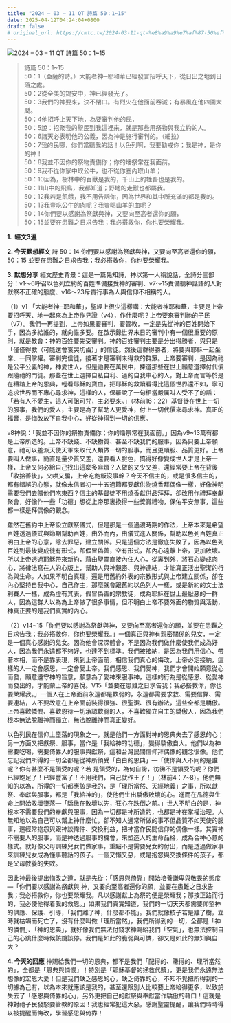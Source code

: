 ```yaml
---
title: "2024 – 03 – 11 QT 詩篇 50：1~15"
date: 2025-04-12T04:24:04+0800
draft: false
# original_url: https://cmtc.tw/2024-03-11-qt-%e8%a9%a9%e7%af%87-50%ef%bc%9a115
---
```


![2024 – 03 – 11 QT 詩篇 50：1\~15](/images/qt.jpg  "2024 – 03 – 11 QT 詩篇 50：1\~15")

> 詩篇 50：1\~15  
> 50：1（亞薩的詩。）大能者神─耶和華已經發言招呼天下，從日出之地到日落之處。  
> 50：2從全美的錫安中，神已經發光了。  
> 50：3我們的神要來，決不閉口。有烈火在他面前吞滅；有暴風在他四圍大颳。  
> 50：4他招呼上天下地，為要審判他的民，  
> 50：5說：招聚我的聖民到我這裡來，就是那些用祭物與我立約的人。  
> 50：6諸天必表明他的公義，因為神是施行審判的。（細拉）  
> 50：7我的民哪，你們當聽我的話！以色列啊，我要勸戒你；我是神，是你的神！  
> 50：8我並不因你的祭物責備你；你的燔祭常在我面前。  
> 50：9我不從你家中取公牛，也不從你圈內取山羊；  
> 50：10因為，樹林中的百獸是我的，千山上的牲畜也是我的。  
> 50：11山中的飛鳥，我都知道；野地的走獸也都屬我。  
> 50：12我若是飢餓，我不用告訴你，因為世界和其中所充滿的都是我的。  
> 50：13我豈吃公牛的肉呢？我豈喝山羊的血呢？  
> 50：14你們要以感謝為祭獻與神，又要向至高者還你的願，  
> 50：15並要在患難之日求告我；我必搭救你，你也要榮耀我。

**1.  經文3遍**

**2. 今天默想經文**
詩 50：14 你們要以感謝為祭獻與神，又要向至高者還你的願，  
50：15 並要在患難之日求告我；我必搭救你，你也要榮耀我。

**3. 默想分享**
經文歷史背景：這是一篇先知詩，神以第一人稱說話，全詩分三部分：v1～6呼召以色列立約的百姓準備接受神的審判、v7～15責備聽神話語的人對獻祭不正確的態度、v16～23斥責行事為人與信仰不相稱的人。

（1）v1 「大能者神─耶和華」，聖經上很少這樣講：大能者神耶和華，主要是上帝要招呼天、地一起來為上帝作見證（v4），作什麼呢？上帝要來審判祂的子民（v7）。我們一再提到，上帝如果要審判，要管教，一定是先從神的百姓開始下手，因為多給誰的，就向誰多要。在啟示錄世界末日的審判中有一個很重要的原則，就是教會：神的百姓要先受審判。神的百姓審判主要是分出得勝者，與只是「僅僅得救（可能還會哀哭切齒）」的信徒。然後這群得勝者，將要與耶穌一起坐席、一同掌權。審判完信徒，接著才是審判未得救的群眾。上帝要審判，是因為祂是公平公義的神，神愛世人，但是祂要在萬民中，揀選那些在世上願意選擇付代價跟隨祂的門徒。那些在世上選擇自私自利、過的自我中心的人，對上帝而言等於是在糟踏上帝的恩典，輕看耶穌的寶血，把耶穌的救贖看得比這個世界還不如，寧可追求世界而不專心尋求神，這樣的人，保羅說了一句相當嚴厲叫人受不了的話：「若有人不愛主，這人可詛可咒，主必要來。」（林前16：22）基督徒在世上一切的服事，我們的愛人，主要是為了幫助人更愛神，付上一切代價來尋求神。真正的福音，是悔改放下自我中心，好從神得到一切的供應。

v8神說：「我並不因你的祭物責備你；你的燔祭常在我面前。」因為v9\~13萬有都是上帝所造的。上帝不缺錢、不缺物質、甚至不缺我們的服事，因為只要上帝願意，祂可以差派天使天軍來取代人類做一切的服事，而且更順服、品質更好。上帝要叫人做事，簡直是量少質又差，還要看人臉色，搞得好像變成世人才是上帝一樣，上帝又何必給自己找出這麼多麻煩？人做的又少又差，還經常要上帝在背後「收拾善後」，又哄又騙，上帝吃飽飯沒事幹？今天不信主的，或是很多信主的，都有錯誤的心態，就像未信者初一十五過節都要獻供物燒香拜偶像一樣，好像神明需要我們去餵他們吃東西？信主的基督徒不用燒香獻供品拜拜，卻改用作禮拜奉獻聚會，好像作一些「功德」想從上帝那裏換得一些獎賞禮物，保佑平安無事，這些都一樣是拜偶像的觀念。

雖然在舊約中上帝設立獻祭儀式，但是那是一個過渡時期的作法，上帝本來是希望百姓透過儀式與節期幫助百姓，由外而內，由儀式進入關係，幫助以色列百姓真正明白上帝的心意，除去罪惡，建立關係。只是這個方法是徹底失敗了，因為以色列百姓到最後變成徒有形式，卻假冒偽善，空有形式，卻內心遠離上帝，更加敗壞。所以上帝透過耶穌帶來新約，藉由聖靈直接內住人心，從裏到外，將石心變成肉心，將律法寫在人的心版上，幫助人與神親密、與神連結，才能真正活出聖潔的行為與生命。人如果不明白真理，還是用舊約外表的宗教形式與上帝建立關係，卻在內心堅持自我中心，自己作主，那麼就會跟舊約以色列人一樣，或是新約的文士法利賽人一樣，成為虛有其表，假冒偽善的宗教徒，成為耶穌在世上最厭惡的一群人，因為這群人以為為上帝做了很多事情，但不明白上帝不要外面的物質與活動，神真正要的是我們真實的內心。

（2）v14\~15「你們要以感謝為祭獻與神，又要向至高者還你的願，並要在患難之日求告我；我必搭救你，你也要榮耀我。」一個真正與神有親密關係的兒女，一定是一個真心感謝的兒女。因為他會深深體會，不是因為我們做什麼使我們成為好人，因為我們永遠都不夠好，也達不到標準。我們被接納，是因為我們用信心、帶著本相，而不是靠表現，來到上帝面前，相信我們真心的悔改，上帝必定接納，這樣的人一定會感恩，一定會愛上帝。我們感恩、我們愛神，我們才會開始願意從心而發，願意遵守神的旨意，願意為了愛神來服事神，這樣的行為是從感恩、從愛神而發出的，才能蒙上帝的喜悅。V15「並要在患難之日求告我；我必搭救你，你也要榮耀我。」一個人在上帝面前永遠都是軟弱的，永遠都需要求救、需要信靠、需要連結，人不要故意在上帝面前裝得很強、很聖潔、很有辦法，這些全都是驕傲。上帝喜歡憐憫、喜歡恩待一切承認軟弱的人，不喜歡獨立自主的驕傲人，因為我們根本無法脫離神而獨立，無法脫離神而真正變好。

以色列民在信仰上墮落的現象之一，就是他們一方面對神的恩典失去了感恩的心；另一方面又把獻祭、服事，當作是「我給神的功德」，變得驕傲自大。他們以為神需要吃喝，需要倚靠人的服事與獻祭，這和台灣民間信仰拜偶像的觀念很像。他們忘記我們所得的一切全都是從神所領受「白白的恩典」—「使你與人不同的是誰呢？你有甚麼不是領受的呢？若 是領受的，為何自誇，彷彿不是領受的呢？你們已經飽足了！已經豐富了！不用我們，自己就作王了！」（林前4：7\~8）。他們無知的以為，所得的一切都應該是我的，是「理所當然、天經地義」之事，所以獻祭、奉獻與服事，都是「我給神的」，使他們生出驕傲敗壞的心。進而在品德與生命上開始敗壞墮落—「驕傲在敗壞以先，狂心在跌倒之前。」世人不明白的是，神根本不需要我們的奉獻與服事，因為一切都是神所造的，也都是神在掌權治理。人無知地以為自己可以幫上神什麼忙，卻不知人通常所做的事不但品質不如天使的服事，還經常抱怨與跟神談條件、交換利益，把神當作民間信仰的偶像一樣。其實神不需要人的服事，而是神透過服事的機會，來塑造人的生命品格，成為合神心意的樣式。就好像父母訓練兒女們做家事，重點不是需要兒女的付出，而是透過做家事來訓練兒女成為懂事聽話的孩子。一個又懶又惡，或是抱怨與交換條件的孩子，都是父母教養的失敗。

因此神最後提出悔改之道，就是先從：「感恩與倚靠」開始培養謙卑與敬畏的態度 —「你們要以感謝為祭獻與 神，又要向至高者還你的願，並要在患難之日求告我；我必搭救你，你也要榮耀我。凡以感謝獻上為祭的便是榮耀我；那按正路而行的，我必使他得着我的救恩。」如果我們真實知道，我們的一切天天都需要仰望神的供應、保護、引導，「我們離了神，什麼都不能」。我們就像枝子若是離了樹，立時就枯竭而死亡了，沒有什麼叫做「理所當然」，我們所得到的一切，全都是「神的憐憫」、「神的恩典」，就好像我們無法付錢求神賜給我們「空氣」，也無法控制自己的心跳什麼時候該跳該停。我們是如此的脆弱與可憐，卻又是如此的無知與自大？

**4. 今天的回應**
神賜給我們一切的恩典，都不是我們「配得的、賺得的、理所當然的」，全都是「恩典與憐憫」！特別是「耶穌基督的拯救代贖」，更是我們永遠無法想像的宏恩大愛！但是我們缺乏感恩的心，缺乏倚靠的心，不知不覺把所得到的一切據為己有，以為本來就應該是我的，甚至還跟別人比較要上帝給得更多，以致於失去了「感恩與倚靠的心」，另外更把自己的獻祭與奉獻當作驕傲的藉口！這就是神對祂子民發怒要管教的原因！我也經常犯這大惡，感謝聖靈提醒，讓我們時時得以被提醒而悔改，學習感恩與倚靠！
